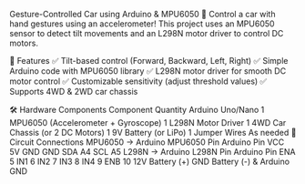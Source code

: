 Gesture-Controlled Car using Arduino & MPU6050
🚗 Control a car with hand gestures using an accelerometer! This project uses an MPU6050 sensor to detect tilt movements and an L298N motor driver to control DC motors.

📌 Features
✅ Tilt-based control (Forward, Backward, Left, Right)
✅ Simple Arduino code with MPU6050 library
✅ L298N motor driver for smooth DC motor control
✅ Customizable sensitivity (adjust threshold values)
✅ Supports 4WD & 2WD car chassis

🛠 Hardware Components
Component	Quantity
Arduino Uno/Nano	1
MPU6050 (Accelerometer + Gyroscope)	1
L298N Motor Driver	1
4WD Car Chassis (or 2 DC Motors)	1
9V Battery (or LiPo)	1
Jumper Wires	As needed
🔌 Circuit Connections
MPU6050 → Arduino
MPU6050 Pin	Arduino Pin
VCC	5V
GND	GND
SDA	A4
SCL	A5
L298N → Arduino
L298N Pin	Arduino Pin
ENA	5
IN1	6
IN2	7
IN3	8
IN4	9
ENB	10
12V	Battery (+)
GND	Battery (-) & Arduino GND
